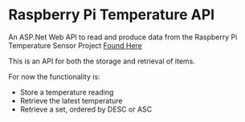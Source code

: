 # Raspberry Pi Temperature API
An ASP.Net Web API to read and produce data from the Raspberry Pi Temperature Sensor Project <a href="https://github.com/JeremyMorgan/Raspberry_Pi_Temperature">Found Here</a>

This is an API for both the storage and retrieval of items. 

For now the functionality is:

- Store a temperature reading
- Retrieve the latest temperature
- Retrieve a set, ordered by DESC or ASC
